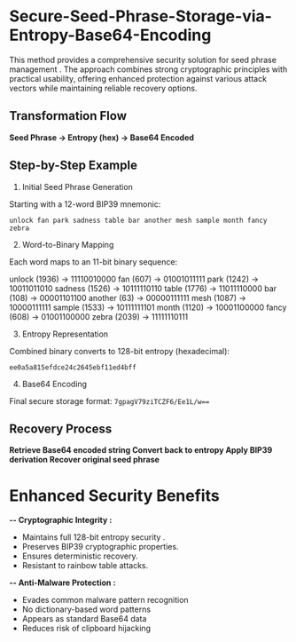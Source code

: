 


# Secure-Seed-Phrase-Storage-via-Entropy-Base64-Encoding



This method provides a comprehensive security solution for seed phrase management . The approach combines strong cryptographic principles with practical usability, offering enhanced protection against various attack vectors while maintaining reliable recovery options.


## Transformation Flow

  **Seed Phrase -> Entropy (hex) -> Base64 Encoded**

                                                              
## Step-by-Step Example

1. Initial Seed Phrase Generation

Starting with a 12-word BIP39 mnemonic:

`unlock fan park sadness table bar another mesh sample month fancy zebra`


2. Word-to-Binary Mapping

  Each word maps to an 11-bit binary sequence:

unlock  (1936) -> 11110010000
fan     (607)  -> 01001011111
park    (1242) -> 10011011010
sadness (1526) -> 10111110110
table   (1776) -> 11011110000
bar     (108)  -> 00001101100
another (63)   -> 00000111111
mesh    (1087) -> 10000111111
sample  (1533) -> 10111111101
month   (1120) -> 10001100000
fancy   (608)  -> 01001100000
zebra   (2039) -> 11111110111


3. Entropy Representation

Combined binary converts to 128-bit entropy (hexadecimal):

`ee0a5a815efdce24c2645ebf11ed4bff`

4. Base64 Encoding

Final secure storage format:
`7gpagV79ziTCZF6/Ee1L/w==`


## Recovery Process


**Retrieve Base64 encoded string
  Convert back to entropy
  Apply BIP39 derivation
  Recover original seed phrase**

# Enhanced Security Benefits 


**-- Cryptographic Integrity :**
- Maintains full 128-bit entropy security .
- Preserves BIP39 cryptographic properties.
- Ensures deterministic recovery.
- Resistant to rainbow table attacks.

**-- Anti-Malware Protection :**
- Evades common malware pattern recognition
- No dictionary-based word patterns
- Appears as standard Base64 data
- Reduces risk of clipboard hijacking









